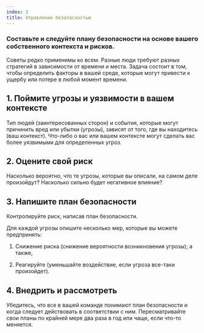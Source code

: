 ```yaml
---
index: 2
title: Управление безопасностью
---
```

### Составьте и следуйте плану безопасности на основе вашего собственного контекста и рисков.

Советы редко применимы ко всем. Разные люди требуют разных стратегий в зависимости от времени и места. Задача состоит в том, чтобы определить факторы в вашей среде, которые могут привести к ущербу или потере в любой момент времени.

## 1. Поймите угрозы и уязвимости в вашем контексте

Тип людей (заинтересованных сторон) и события, которые могут причинить вред или убытки (угрозы), зависят от того, где вы находитесь (ваш контекст). Что-либо о вас или вашем контексте могут сделать вас более уязвимыми для определенных угроз.

## 2. Оцените свой риск

Насколько вероятно, что те угрозы, которые вы описали, на самом деле произойдут? Насколько сильно будет негативное влияние?

## 3. Напишите план безопасности

Контролируйте риск, написав план безопасности.

Для каждой угрозы опишите несколько мер, которые вы можете предпринять:

1. Снижение риска (снижение вероятности возникновения угрозы); а также,

2. Реагируйте (уменьшайте воздействие, если угроза все-таки произойдет).

## 4. Внедрить и рассмотреть

Убедитесь, что все в вашей команде понимают план безопасности и когда следует действовать в соответствии с ним. Пересматривайте свои планы по крайней мере два раза в год или чаще, если что-то меняется.